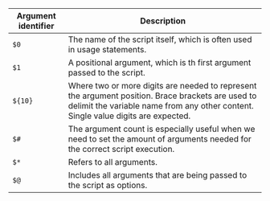| Argument identifier |                               Description                                |
| ------------------- | ------------------------------------------------------------------------ |
|         `$0`        | The name of the script itself, which is often used in usage statements.  |
|         `$1`        | A positional argument, which is th first argument passed to the script.  |
|       `${10}`       | Where two or more digits are needed to represent the argument position. Brace brackets are used to delimit the variable name from any other content. Single value digits are expected. |
|         `$#`        | The argument count is especially useful when we need to set the amount of arguments needed for the correct script execution.  |
|         `$*`        | Refers to all arguments.  |
|         `$@`        | Includes all arguments that are being passed to the script as options.  |
